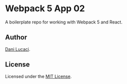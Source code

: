 # Webpack 5 App 02

A boilerplate repo for working with Webpack 5 and React.

## Author

[Dani Lucaci](https://www.danilucaci.com/).

## License

Licensed under the [MIT License](./LICENSE).
